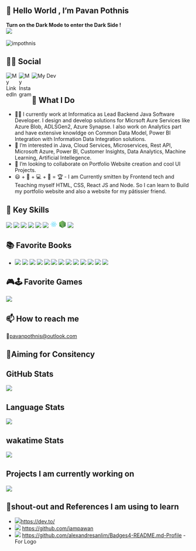 ##  👋 **Hello World , I’m Pavan Pothnis**
**Turn on the Dark Mode to enter the Dark Side !** 
<br/>
<img src = "https://steamuserimages-a.akamaihd.net/ugc/2424502168199260362/43F17B838E5516083791F1197D4C8D6819D6A141/" hight="200px" width="200px" />

<p align="left"> <img src="https://komarev.com/ghpvc/?username=impothnisn&label=Views&color=blue&style=plastic" alt="impothnis" /> </p>

## 👨👩 **Social**

 <a href="https://www.linkedin.com/in/pavanpothnis">
  <img align="left" alt="My LinkedIn" width="35px" src="https://cdn.jsdelivr.net/npm/simple-icons@v3/icons/linkedin.svg" />
</a>
<a href="https://www.instagram.com/myphotoodyssey/">
  <img align="left" alt="My Instagram" width="35px" src="https://cdn.jsdelivr.net/npm/simple-icons@v3/icons/instagram.svg" />
</a>
<a href="https://dev.to/impothnis">
  <img align="left" alt="My Dev"  width="100px" src="https://img.shields.io/badge/dev.to-0A0A0A?style=for-the-badge&logo=dev.to&logoColor=white" />
</a>

<br/>
<br/>

## 🕺 **What I Do** 

- 👨‍💻 I currently work at Informatica as Lead Backend Java Software Developer. I design and develop solutions for Micrsoft Aure Services like Azure Blob, ADLSGen2, Azure Synapse. I also work on Analytics part and have extensive knowldge on Common Data Model, Power BI Integration with Information Data Integration solutions. 
- 👀 I’m interested in Java, Cloud Services, Microservices, Rest API, Microsoft Azure, Power BI, Customer Insights, Data Analytics, Machine Learning, Artificial Intellegence.
- 💞️ I’m looking to collaborate on Portfolio Website creation and cool UI Projects.
- 😃 + 🌱 + 💻 + 🧠 = 🏆 - I am Currently smitten by Frontend tech and Teaching myself HTML, CSS, React JS and Node. So I can learn to Build my portfolio website and also a website for my pâtissier friend.


## 🚀 **Key Skills**

<code><img height="20" src="https://img.shields.io/badge/Java-ED8B00?style=for-the-badge&logo=java&logoColor=white"></code>
<code><img height="20" src="https://img.shields.io/badge/Microsoft_Azure-0089D6?style=for-the-badge&logo=microsoft-azure&logoColor=white"></code>
<code><img height="20" src="https://img.shields.io/badge/Docker-2CA5E0?style=for-the-badge&logo=docker&logoColor=white"></code>
<code><img height="20" src="https://img.shields.io/badge/Git-F05032?style=for-the-badge&logo=git&logoColor=white"></code>
<code><img height="20" src="https://img.shields.io/badge/Postman-FF6C37?style=for-the-badge&logo=Postman&logoColor=white"></code>
<code><img height="20" src="https://img.shields.io/badge/Python-3776AB?style=for-the-badge&logo=python&logoColor=white"></code>
<code><img height="20" src="https://raw.githubusercontent.com/github/explore/80688e429a7d4ef2fca1e82350fe8e3517d3494d/topics/react/react.png"></code>
<code><img height="20" src="https://raw.githubusercontent.com/github/explore/80688e429a7d4ef2fca1e82350fe8e3517d3494d/topics/nodejs/nodejs.png"></code>  <code><img height="20" src="https://img.shields.io/badge/HTML5-E34F26?style=for-the-badge&logo=html5&logoColor=white"></code>



## 📚 **Favorite Books**

- <img src="https://images-na.ssl-images-amazon.com/images/I/51EahyswmzL._SX332_BO1,204,203,200_.jpg" width="100px" />   <img src="https://images-na.ssl-images-amazon.com/images/I/519L6FBdlXL._SX326_BO1,204,203,200_.jpg" width="100px" />   <img src="https://images-na.ssl-images-amazon.com/images/I/51gqAOicwhL._SX323_BO1,204,203,200_.jpg" width="100px" />   <img src="https://m.media-amazon.com/images/I/717H9DQH6EL._AC_UY218_.jpg" width="100px" />   <img src="https://m.media-amazon.com/images/I/61I0gGuDYvL._AC_UY218_.jpg" width="100px" />   <img src="https://images-na.ssl-images-amazon.com/images/I/413zTm2tg0L._SX373_BO1,204,203,200_.jpg" width="100px" />   <img src="https://images-na.ssl-images-amazon.com/images/I/41rtlILojFL._SX323_BO1,204,203,200_.jpg" width="100px" />   <img src="https://images-na.ssl-images-amazon.com/images/I/51gdzz+UrUL._SY344_BO1,204,203,200_.jpg" width="100px" />   <img src="https://m.media-amazon.com/images/I/618sdzR2avL._AC_UL320_.jpg" width="100px" />    <img src="https://m.media-amazon.com/images/I/91xAvyJmUUL._AC_UY218_.jpg" width="100px" />  <img src="https://m.media-amazon.com/images/I/41zoxjP9lcL._AC_UY218_.jpg" width="100px" /> <img src="https://images-na.ssl-images-amazon.com/images/I/41xleNoCl7L._SX323_BO1,204,203,200_.jpg" width="100px" />  <img src="https://images-na.ssl-images-amazon.com/images/I/51Rr33XBx+L._SX310_BO1,204,203,200_.jpg" width="100px" />

## 🎮🕹 **Favorite Games**

<img src="https://m.media-amazon.com/images/I/81DEjZaYdfL._AC_UY218_.jpg" width="100px" />

## 📫 **How to reach me** 
📧pavanpothnis@outlook.com

## **🎯Aiming for Consitency**
## **GitHub Stats**

<img src ="https://github-readme-stats.vercel.app/api?username=impothnis&theme=dracula&count_private=true">

## **Language Stats**

<img src="https://github-readme-stats.vercel.app/api/top-langs/?username=impothnis&theme=dracula">

## **wakatime Stats**
<img src="https://github-readme-stats.vercel.app/api/wakatime?username=impothnis&theme=dracula">

## **Projects I am currently working on**
<a href="https://github.com/impothnis/portfolio">
  <img align="center" src="https://github-readme-stats.vercel.app/api/pin/?username=impothnis&repo=portfolio" />
</a>


## 📢**shout-out and References I am using to learn**

- <img src="https://res.cloudinary.com/practicaldev/image/fetch/s--g3JdSGe6--/c_limit,f_auto,fl_progressive,q_80,w_190/https://practicaldev-herokuapp-com.freetls.fastly.net/assets/rainbowdev.svg" width="20px" logoColor=white/>https://dev.to/
- <img src="https://github.githubassets.com/images/modules/logos_page/GitHub-Mark.png" width="20px"/> https://github.com/iampawan
- <img src="https://github.githubassets.com/images/modules/logos_page/GitHub-Mark.png" width="20px"/> https://github.com/alexandresanlim/Badges4-README.md-Profile - For Logo
